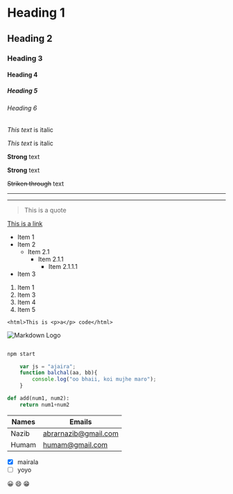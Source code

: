 <!-- Headings -->

# Heading 1

## Heading 2

### Heading 3

#### Heading 4

##### Heading 5

###### Heading 6

<!-- Italic -->

_This text_ is italic

_This text_ is italic

<!-- Strong -->
__Strong__ text

**Strong** text

<!-- Strikethrough -->
~~Striken through~~ text

<!-- Horizontal seperator -->

---

___

<!-- Blockquotes -->
> This is a quote

<!-- Links -->
[This is a link](https://github.com/abrar-nazib/notes "Title for the link")
<!-- Lists -->
* Item 1
* Item 2
  * Item 2.1
    * Item 2.1.1
      * Item 2.1.1.1
* Item 3

<!-- Ordered List -->
1. Item 1
1. Item 3
1. Item 4
1. Item 5
 
 <!-- Inline code Block -->
`<html>This is <p>a</p> code</html>`

<!-- Images -->

![Markdown Logo](https://miro.medium.com/max/1200/1*mk1-6aYaf_Bes1E3Imhc0A.jpeg)

<!-- Github Markdowns -->

<!-- Code Blocks -->

```bash

npm start

```

```Javascript
    var js = "ajaira";
    function balchal(aa, bb){
        console.log("oo bhaii, koi mujhe maro");
    }
```

```Python
def add(num1, num2):
    return num1+num2
```
<!-- Tables -->

| Names | Emails               |
| ----- | -------------------- |
| Nazib | abrarnazib@gmail.com |
| Humam | humam@gmail.com      |

<!-- Task List -->
* [x] mairala
* [ ] yoyo

<!-- emoji -->

:grinning:
:smile:
:grin:
